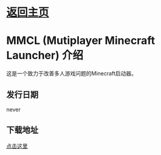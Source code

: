 # <a href="/">返回主页</a>

# MMCL (Mutiplayer Minecraft Launcher) 介绍

这是一个致力于改善多人游戏问题的Minecraft启动器。

## 发行日期

never

## 下载地址

<a href="https://www.bilibili.com/video/BV1GJ411x7h7">点击这里</a>
